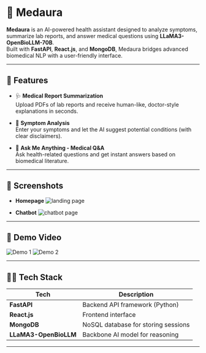 # 🧠 Medaura

**Medaura** is an AI-powered health assistant designed to analyze symptoms, summarize lab reports, and answer medical questions using **LLaMA3-OpenBioLLM-70B**.  
Built with **FastAPI**, **React.js**, and **MongoDB**, Medaura bridges advanced biomedical NLP with a user-friendly interface.

---

## 🚀 Features

- 🩺 **Medical Report Summarization**  
  Upload PDFs of lab reports and receive human-like, doctor-style explanations in seconds.

- 💬 **Symptom Analysis**  
  Enter your symptoms and let the AI suggest potential conditions (with clear disclaimers).

- 🧬 **Ask Me Anything - Medical Q&A**  
  Ask health-related questions and get instant answers based on biomedical literature.

---

## 📸 Screenshots

- **Homepage**
  ![landing page](https://github.com/user-attachments/assets/94cd8ce2-6c3a-493b-95cb-df8c73063f39)


- **Chatbot**
  ![chatbot page](https://github.com/user-attachments/assets/1b3a24dc-7957-436a-8997-b4a0f21d1264)


---

## 🎥 Demo Video

![Demo 1](https://drive.google.com/file/d/1YZi7bi3389d57jYdRSwIDm9Gpok8I2-c/view?usp=sharing)
![Demo 2](https://drive.google.com/file/d/12afNIQMRnxeHrUfbkPVi5edi6dlTpMZ2/view?usp=sharing)

---

## 🧑‍💻 Tech Stack

| Tech        | Description                           |
|-------------|---------------------------------------|
| **FastAPI** | Backend API framework (Python)        |
| **React.js**| Frontend interface                    |
| **MongoDB** | NoSQL database for storing sessions   |
| **LLaMA3-OpenBioLLM** | Backbone AI model for reasoning |

---
